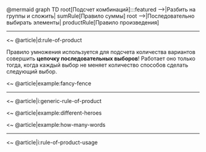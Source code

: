 @mermaid
    graph TD
        root[Подсчет комбинаций]:::featured -->|Разбить на группы и сложить| sumRule[Правило суммы]
        root -->|Последовательно выбирать элементы| productRule[Правило произведения]

---

<~ @article|d:rule-of-product

Правило умножения используется для подсчета количества вариантов совершить **цепочку последовательных выборов**!
Работает оно только тогда, когда каждый выбор не меняет количество способов сделать следующий выбор.

<~ @article|example:fancy-fence

---

<~ @article|i:generic-rule-of-product

<~ @article|example:different-heroes

<~ @article|example:how-many-words

---

<~ @article|i:rule-of-product-usage
